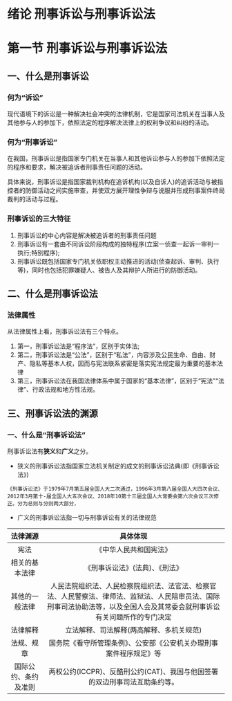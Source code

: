 # 绪论 刑事诉讼与刑事诉讼法
# 第一节 刑事诉讼与刑事诉讼法
## 一、什么是刑事诉讼
### 何为“诉讼”
现代语境下的诉讼是一种解决社会冲突的法律机制，它是国家司法机关在当事人及其他参与人的参加下，依照法定的程序解决法律上的权利争议和纠纷的活动。
### 何为“刑事诉讼”
在我国，刑事诉讼是指国家专门机关在当事人和其他诉讼参与人的参加下依照法定的程序和要求，解决被追诉者刑事责任问题的活动。

具体来说，刑事诉讼是指国家裁判机构在追诉机构(以及自诉人)的追诉活动与被指控者的防御活动之间实施审查，并使双方展开理性争辩与说服并形成刑事案件终局裁判的活动与过程。
### 刑事诉讼的三大特征
1. 刑事诉讼的中心内容是解决被追诉者的刑事责任问题
2. 刑事诉讼有一套由不同诉讼阶段构成的独特程序(立案一侦查一起诉一审判一执行;特别程序);
3. 刑事诉讼既包括国家专门机关依职权主动推进的活动(侦查起诉、审判、执行等)，同时也包括犯罪嫌疑人、被告人及其辩护人所进行的防御活动。
## 二、什么是刑事诉讼法
### 法律属性
从法律属性上看，刑事诉讼法有三个特点。
1. 第一，刑事诉讼法是“程序法”，区别于实体法;
2. 第二，刑事诉讼法是“公法”，区别于“私法”，内容涉及公民生命、自由、财产、隐私等基本人权，因而与宪法联系紧密是落实宪法规定最为重要的基本法律
3. 第三，刑事诉讼法在我国法律体系中属于国家的“基本法律”，区别于“宪法”“法律”、行政法规和地方性法规。
## 三、刑事诉讼法的渊源
### 一、什么是“刑事诉讼法”
刑事诉讼法有**狭义**和**广义**之分。
- 狭义的刑事诉讼法指国家立法机关制定的成文的刑事诉讼法典(即《刑事诉讼法》)
~~~
《刑事诉讼法》于1979年7月第五届全国人大二次通过，1996年3月第八届全国人大四次会议、2012年3月第十-届全国人大五次会议、2018年10第十三届全国人大常委会第六次会议三次修正。分为总则与分则两大部分，
~~~
- 广义的刑事诉讼法指一切与刑事诉讼有关的法律规范

|法律渊源|具体体现|
|:---:|:---:|
|宪法|《中华人民共和国宪法》|
|相关的基本法律|《刑事诉讼法》(法典)、《刑法》|
|其他的一般法律|人民法院组织法、人民检察院组织法、法官法、检察官法、人民警察法、律师法、监狱法、人民陪审员法、国际刑事司法协助法等，以及全国人会及其常委会就刑事诉讼有关问题所作的专门决定|
|法律解释|立法解释、司法解释(两高解释、多机关规范)|
|法规、规章|国务院《看守所管理条例》、公安部《公安机关办理刑事案件程序规定》等|
|国际公约、条约及准则|两权公约(ICCPR)、反酷刑公约(CAT)、我国与他国签署的双边刑事司法互助条约等。|